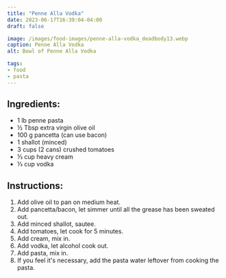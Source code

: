 ```yaml
---
title: "Penne Alla Vodka"
date: 2023-06-17T16:39:04-04:00
draft: false

image: /images/food-images/penne-alla-vodka_deadbody13.webp
caption: Penne Alla Vodka
alt: Bowl of Penne Alla Vodka

tags:
- food
- pasta
---
```


## Ingredients:
- 1 lb penne pasta
- &frac12; Tbsp extra virgin olive oil
- 100 g pancetta (can use bacon)
- 1 shallot (minced)
- 3 cups (2 cans) crushed tomatoes
- &frac13; cup heavy cream
- &frac13; cup vodka

## Instructions:
1. Add olive oil to pan on medium heat.
1. Add pancetta/bacon, let simmer until all the grease has been sweated out.
1. Add minced shallot, sautee.
1. Add tomatoes, let cook for 5 minutes.
1. Add cream, mix in.
1. Add vodka, let alcohol cook out.
1. Add pasta, mix in.
1. If you feel it's necessary, add the pasta water leftover from cooking the pasta.
